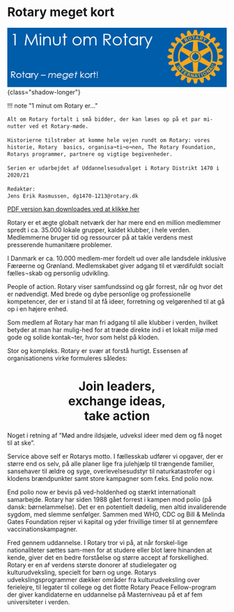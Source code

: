 # Rotary meget kort

![4 punktsprøven](images/rotarykort.jpg){class="shadow-longer"} 

!!! note "1 minut om Rotary er..."

    Alt om Rotary fortalt i små bidder, der kan læses op på et par mi-nutter ved et Rotary-møde.
    
    Historierne tilstræber at komme hele vejen rundt om Rotary: vores historie, Rotary  basics, organisa¬ti¬o¬nen, The Rotary Foundation, Rotarys programmer, partnere og vigtige begivenheder.
    
    Serien er udarbejdet af Uddannelsesudvalget i Rotary Distrikt 1470 i 2020/21
    
    Redaktør: 
    Jens Erik Rasmussen, dg1470-1213@rotary.dk


<a href=https://1minut.rotary.dk/pdf-versioner/1_minut_om_Rotary_Rotary_meget_kort.pdf target=_blank>PDF version kan downloades ved at klikke her</a>


Rotary er et ægte globalt netværk der har mere end en million medlemmer spredt i ca. 35.000 lokale grupper, kaldet klubber, i hele verden. Medlemmerne bruger tid og ressourcer på at takle verdens mest presserende humanitære problemer. 


I Danmark er ca. 10.000 medlem-mer fordelt ud over alle landsdele inklusive Færøerne og Grønland.  Medlemskabet giver adgang til et værdifuldt socialt fælles¬skab og personlig udvikling. 


People of action. Rotary viser samfundssind og går forrest, når og hvor det er nødvendigt. Med brede og dybe personlige og professionelle kompetencer, der er i stand til at få ideer, forretning og velgørenhed til at gå op i en højere enhed. 


Som medlem af Rotary har man fri adgang til alle klubber i verden, hvilket betyder at man har mulig-hed for at træde direkte ind i et lokalt miljø med gode og solide kontak¬ter, hvor som helst på kloden. 


Stor og kompleks. Rotary er svær at forstå hurtigt. Essensen af organisationens virke formuleres således: 


<center><strong><h1>Join leaders,<br> 
exchange ideas,<br>
take action</strong><br></h1></center>


Noget i retning af ”Mød andre ildsjæle, udveksl ideer med dem og få noget til at ske”.


Service above self er Rotarys motto. I fællesskab udfører vi opgaver, der er større end os selv, på alle planer lige fra julehjælp til trængende familier, sansehaver til ældre og syge, overlevelsesudstyr til naturkatastrofer og i klodens brændpunkter samt store kampagner som f.eks. End polio now.


End polio now er bevis på ved-holdenhed og stærkt internationalt samarbejde. Rotary har siden 1988 gået forrest i kampen mod polio (på dansk: børnelammelse). Det er en potentielt dødelig, men altid invaliderende sygdom, med slemme senfølger. Sammen med WHO, CDC og Bill & Melinda Gates Foundation rejser vi kapital og yder frivillige timer til at gennemføre vaccinationskampagner.


Fred gennem uddannelse. I Rotary tror vi på, at når forskel-lige nationaliteter sættes sam-men for at studere eller blot lære hinanden at kende, giver det en bedre forståelse og større accept af forskellighed. Rotary er en af verdens største donorer af studielegater og kulturudveksling, specielt for børn og unge. Rotarys udvekslingsprogrammer dækker områder fra kulturudveksling over ferielejre, til  legater til college og det flotte Rotary Peace Fellow-program der giver kandidaterne en uddannelse på Masterniveau på et af fem universiteter i verden.